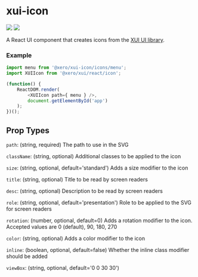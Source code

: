 xui-icon
==========
![](https://img.shields.io/badge/XUI-^10.0.0-blue.svg)
![](https://img.shields.io/badge/React-^15.5.4-blue.svg)

A React UI component that creates icons from the [XUI UI library](https://github.dev.xero.com/pages/UXE/xui/#10.24.1/section-icons.html).

### Example
```js
import menu from '@xero/xui-icon/icons/menu';
import XUIIcon from '@xero/xui/react/icon';

(function() {
	ReactDOM.render(
		<XUIIcon path={ menu } />,
		document.getElementById('app')
	);
})();
```

## Prop Types
`path`: (string, required) The path to use in the SVG

`className`: (string, optional) Additional classes to be applied to the icon

`size`: (string, optional, default='standard') Adds a size modifier to the icon

`title`: (string, optional) Title to be read by screen readers

`desc`: (string, optional) Description to be read by screen readers

`role`: (string, optional, default='presentation') Role to be applied to the SVG for screen readers

`rotation`: (number, optional, default=0) Adds a rotation modifier to the icon. Accepted values are 0 (default), 90, 180, 270

`color`: (string, optional) Adds a color modifier to the icon

`inline`: (boolean, optional, default=false) Whether the inline class modifier should be added

`viewBox`: (string, optional, default='0 0 30 30')

